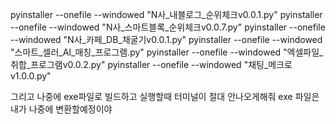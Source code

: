 

pyinstaller --onefile --windowed "N사_내블로그_순위체크v0.0.1.py"
pyinstaller --onefile --windowed "N사_스마트블록_순위체크v0.0.7.py"
pyinstaller --onefile --windowed "N사_카페_DB_채굴기v0.0.1.py"
pyinstaller --onefile --windowed "스마트_셀러_AI_매칭_프로그램.py"
pyinstaller --onefile --windowed "엑셀파일_취합_프로그램v0.0.2.py"
pyinstaller --onefile --windowed "채팅_메크로v1.0.0.py"




그리고 나중에 exe파일로 빌드하고 실행할때 터미널이 절대 안나오게해줘
exe 파일은 내가 나중에 변환할예정이야


